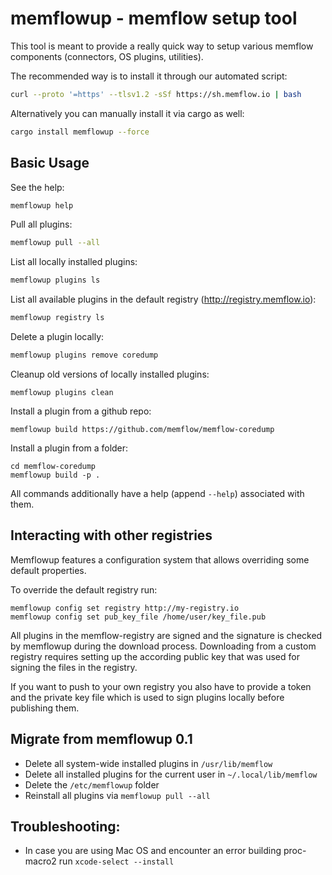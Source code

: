 # memflowup - memflow setup tool

This tool is meant to provide a really quick way to setup various memflow components (connectors, OS plugins, utilities).

The recommended way is to install it through our automated script:
```sh
curl --proto '=https' --tlsv1.2 -sSf https://sh.memflow.io | bash
```

Alternatively you can manually install it via cargo as well:
```sh
cargo install memflowup --force
```

## Basic Usage

See the help:
```sh
memflowup help
```

Pull all plugins:
```sh
memflowup pull --all
```

List all locally installed plugins:
```sh
memflowup plugins ls
```

List all available plugins in the default registry (http://registry.memflow.io):
```sh
memflowup registry ls
```

Delete a plugin locally:
```sh
memflowup plugins remove coredump
```

Cleanup old versions of locally installed plugins:
```
memflowup plugins clean
```

Install a plugin from a github repo:
```
memflowup build https://github.com/memflow/memflow-coredump
```

Install a plugin from a folder:
```
cd memflow-coredump
memflowup build -p .
```

All commands additionally have a help (append `--help`) associated with them.


## Interacting with other registries

Memflowup features a configuration system that allows overriding some default properties.

To override the default registry run:
```
memflowup config set registry http://my-registry.io
memflowup config set pub_key_file /home/user/key_file.pub
```
All plugins in the memflow-registry are signed and the signature is checked by memflowup during the download process. Downloading from a custom registry requires setting up the according public key that was used for signing the files in the registry.

If you want to push to your own registry you also have to provide a token and the private key file which is used to sign plugins locally before publishing them.


## Migrate from memflowup 0.1

- Delete all system-wide installed plugins in `/usr/lib/memflow`
- Delete all installed plugins for the current user in `~/.local/lib/memflow`
- Delete the `/etc/memflowup` folder
- Reinstall all plugins via `memflowup pull --all`


## Troubleshooting:

- In case you are using Mac OS and encounter an error building proc-macro2 run `xcode-select --install`

